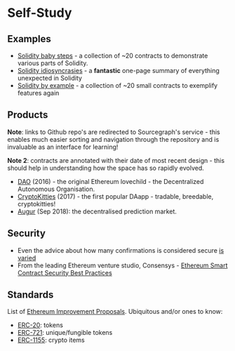 # Self-Study

## Examples
 - [Solidity baby steps](https://github.com/fivedogit/solidity-baby-steps) - a collection of ~20 contracts to demonstrate various parts of Solidity.
 - [Solidity idiosyncrasies](https://github.com/miguelmota/solidity-idiosyncrasies) - a **fantastic** one-page summary of everything unexpected in Solidity
 - [Solidity by example](https://github.com/raineorshine/solidity-by-example) - a collection of ~20 small contracts to exemplify features again

## Products
**Note**: links to Github repo's are redirected to Sourcegraph's service - this enables much easier sorting and navigation through the repository and is invaluable as an interface for learning! 

**Note 2**: contracts are annotated with their date of most recent design - this should help in understanding how the space has so rapidly evolved.

 - [DAO](https://sourcegraph.com/github.com/slockit/DAO@master/-/blob/DAO.sol) (2016) - the original Ethereum lovechild - the Decentralized Autonomous Organisation.
 - [CryptoKitties](https://github.com/cryptocopycats/awesome-cryptokitties/tree/master/contracts) (2017) - the first popular DAapp - tradable, breedable, cryptokitties!
 - [Augur](https://sourcegraph.com/github.com/AugurProject/augur-core@master/-/tree/source/contracts) (Sep 2018): the decentralised prediction market.
 
## Security
 - Even the advice about how many confirmations is considered secure [is varied](https://ethereum.stackexchange.com/questions/319/what-number-of-confirmations-is-considered-secure-in-ethereum)
 - From the leading Ethereum venture studio, Consensys - [Ethereum Smart Contract Security Best Practices](https://consensys.github.io/smart-contract-best-practices/)

## Standards
List of [Ethereum Improvement Proposals](https://eips.ethereum.org/erc). Ubiquitous and/or ones to know:

 - [ERC-20](https://theethereum.wiki/w/index.php/ERC20_Token_Standard): tokens
 - [ERC-721](http://erc721.org/): unique/fungible tokens
 - [ERC-1155](https://blog.enjincoin.io/erc-1155-the-crypto-item-standard-ac9cf1c5a226): crypto items
